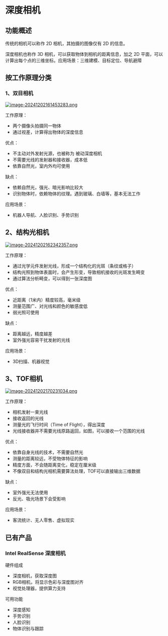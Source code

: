 # 深度相机

## 功能概述

传统的相机可以称作 2D 相机，其拍摄的图像仅有 2D 的信息。

深度相机也称作 3D 相机，可以获取物体到相机的距离信息，加之 2D 平面，可以计算出每个点的三维坐标。应用场景：三维建模、目标定位、导航避障

## 按工作原理分类

### 1、双目相机

[![image-20241202161453283.png](https://i.postimg.cc/BZTqv3MX/image-20241202161453283.png)](https://postimg.cc/kD5rj0rm)

工作原理：

* 两个摄像头拍摄同一物体
* 通过视差，计算得出物体的深度信息

优点：

* 不主动对外发射光源，也被称为 被动深度相机
* 不需要光线的发射器和接收器，成本低
* 依靠自然光，室内外均可使用

缺点：

* 依赖自然光，强光、暗光影响比较大
* 识别物体时，依赖物体的纹理。遇到玻璃、白墙等，基本无法工作

应用场景：

* 机器人导航、人脸识别、手势识别

## 2、结构光相机

[![image-20241202162342357.png](https://i.postimg.cc/mgsBMg2v/image-20241202162342357.png)](https://postimg.cc/WhXBcjZ8)

工作原理：

*  通过光学元件发射光线，形成一个结构化的光斑（条纹或格子）
* 结构光照到物体表面时，会产生形变，导致相机接收的光斑发生畸变
* 通过算法分析畸变，可以得到一张深度图

优点：

* 近距离（1米内）精度较高，毫米级
* 测量范围广、对光线和颜色的敏感度低
* 弱光照可使用

缺点：

* 距离越远，精度越差
* 室外强光容易干扰发射的光线

应用场景：

* 3D扫描、机器视觉

## 3、TOF相机

[![image-20241202170231034.png](https://i.postimg.cc/hPCJgY8z/image-20241202170231034.png)](https://postimg.cc/QHTNJ0yh)

工作原理：

* 相机发射一束光线
* 接收返回的光线
* 测量光的飞行时间（Time of Flight），得出深度
* 光线接收器并不需要光线原路返回，如图，可以接收一个范围的光线

优点：

* 依靠自身光线的技术，不需要自然光
* 测量的距离较远，不受物体特征的影响
* 精度方面，不会随距离变化，稳定在厘米级
* 不像双目和结构光相机需要算法处理，TOF可以直接输出三维数据

缺点：

* 室外强光无法使用
* 反光、吸光场景下会受影响

应用场景：

* 客流统计、无人零售、虚拟现实

## 已有产品

### Intel RealSense 深度相机

硬件组成

* 深度相机，获取深度图
* RGB相机，将显示色彩与深度图对齐
* 视觉处理器，提供算力支持

可用功能

* 深度感知
* 手势识别
* 人脸识别
* 物体识别与跟踪